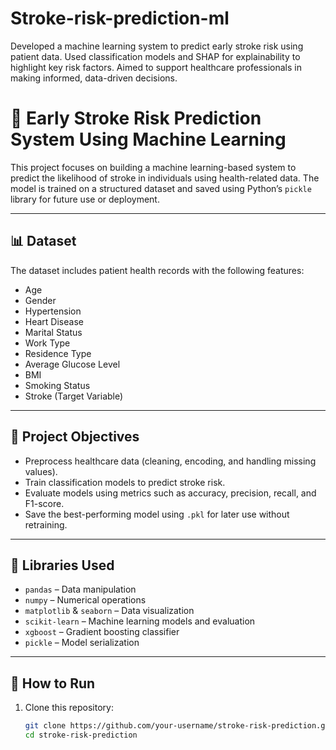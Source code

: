 # Stroke-risk-prediction-ml
Developed a machine learning system to predict early stroke risk using patient data. Used classification models and SHAP for explainability to highlight key risk factors. Aimed to support healthcare professionals in making informed, data-driven decisions.
# 🧠 Early Stroke Risk Prediction System Using Machine Learning

This project focuses on building a machine learning-based system to predict the likelihood of stroke in individuals using health-related data. The model is trained on a structured dataset and saved using Python’s `pickle` library for future use or deployment.

---

## 📊 Dataset

The dataset includes patient health records with the following features:
- Age
- Gender
- Hypertension
- Heart Disease
- Marital Status
- Work Type
- Residence Type
- Average Glucose Level
- BMI
- Smoking Status
- Stroke (Target Variable)

---

## 🎯 Project Objectives

- Preprocess healthcare data (cleaning, encoding, and handling missing values).
- Train classification models to predict stroke risk.
- Evaluate models using metrics such as accuracy, precision, recall, and F1-score.
- Save the best-performing model using `.pkl` for later use without retraining.

---

## 🧰 Libraries Used

- `pandas` – Data manipulation
- `numpy` – Numerical operations
- `matplotlib` & `seaborn` – Data visualization
- `scikit-learn` – Machine learning models and evaluation
- `xgboost` – Gradient boosting classifier
- `pickle` – Model serialization

---

## 🚀 How to Run

1. Clone this repository:
   ```bash
   git clone https://github.com/your-username/stroke-risk-prediction.git
   cd stroke-risk-prediction






